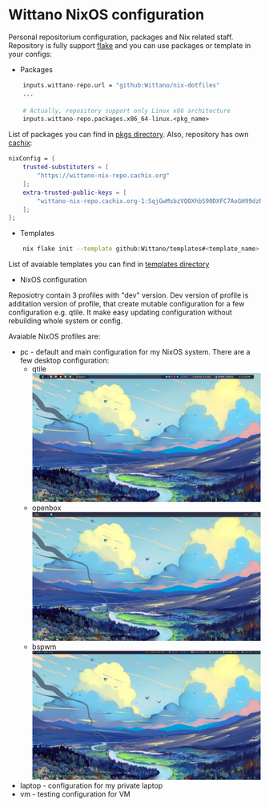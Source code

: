 # Wittano NixOS configuration

Personal repositorium configuration, packages and Nix related staff. Repository is fully support [flake](https://nixos.wiki/wiki/Flakes) and you can use packages or template in your configs:

- Packages
```nix
    inputs.wittano-repo.url = "github:Wittano/nix-dotfiles"
    ...

    # Actually, repository support only Linux x86 architecture
    inputs.wittano-repo.packages.x86_64-linux.<pkg_name>
```
List of packages you can find in [pkgs directory](./pkgs/README.md). Also, repository has own [cachix](https://app.cachix.org):
```nix
nixConfig = {
    trusted-substituters = [
        "https://wittano-nix-repo.cachix.org"
    ];
    extra-trusted-public-keys = [
        "wittano-nix-repo.cachix.org-1:SqjGwMsbzVQOXhbS90DXFC7AoGH99dzPy8zixK3cyt0="
    ];
};
```  

- Templates
```bash
    nix flake init --template github:Wittano/templates#<template_name>
```
List of avaiable templates you can find in [templates directory](./templates/README.md)

- NixOS configuration

Reposiotry contain 3 profiles with "dev" version. Dev version of profile is additation version of profile, that create mutable configuration for a few configuration e.g. qtile. It make easy updating configuration without rebuilding whole system or config.

Avaiable NixOS profiles are:
- pc - default and main configuration for my NixOS system. There are a few desktop configuration:
    - qtile ![Qtile desktop](./img/qtile.png)
    - openbox ![Openbox desktop](./img/openbox.png)
    - bspwm ![BSPWM desktop](./img/bspwm.png)
- laptop - configuration for my private laptop
- vm - testing configuration for VM